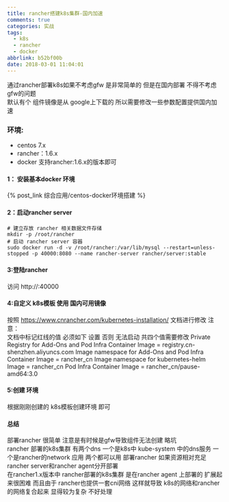 ```yaml
---
title: rancher搭建k8s集群-国内加速
comments: true
categories: 实战
tags:
  - k8s
  - rancher
  - docker
abbrlink: b52bf00b
date: 2018-03-01 11:04:01
---
```

通过rancher部署k8s如果不考虑gfw 是非常简单的 但是在国内部署 不得不考虑gfw的问题  
默认有个 组件镜像是从 google上下载的 所以需要修改一些参数配置提供国内加速 

### 环境:
* centos 7.x
* rancher：1.6.x
* docker  支持rancher:1.6.x的版本即可  
#### 1： 安装基本docker 环境 
{% post_link 综合应用/centos-docker环境搭建 %}

#### 2：启动rancher server
```
# 建立存放 rancher 相关数据文件存储
mkdir -p /root/rancher
# 启动 rancher server 容器 
sudo docker run -d -v /root/rancher:/var/lib/mysql --restart=unless-stopped -p 40000:8080 --name rancher-server rancher/server:stable 
```
#### 3:登陆rancher
访问 http://<ip>:40000 
#### 4:自定义 k8s模板 使用 国内可用镜像 
按照 https://www.cnrancher.com/kubernetes-installation/ 文档进行修改 
注意：  
文档中标记红线的值 必须如下 设置 否则 无法启动 共四个值需要修改
Private Registry for Add-Ons and Pod Infra Container Image = registry.cn-shenzhen.aliyuncs.com
Image namespace for  Add-Ons and Pod Infra Container Image = rancher_cn
Image namespace for kubernetes-helm Image = rancher_cn
Pod Infra Container Image =  rancher_cn/pause-amd64:3.0
#### 5:创建 环境
根据刚刚创建的 k8s模板创建环境 即可  
#### 总结
部署rancher 很简单 注意是有时候是gfw导致组件无法创建 略坑    
rancher 部署的k8s集群 有两个dns  一个是k8s中 kube-system 中的dns服务 一个是rancher的network 应用  两个都可以用 
部署rancher 如果资源相对充足 rancher server和rancher agent分开部署  
在rancher1.x版本中 rancher部署的k8s集群 是在rancher agent 上部署的 扩展起来很困难 
而且由于 rancher也提供一套cni网络  这样就导致 k8s的网络和rancher的网络复合起来  显得较为复杂 不好处理







